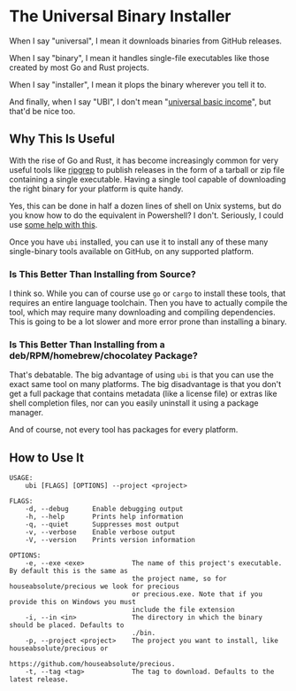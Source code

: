 # The Universal Binary Installer

When I say "universal", I mean it downloads binaries from GitHub releases.

When I say "binary", I mean it handles single-file executables like those
created by most Go and Rust projects.

When I say "installer", I mean it plops the binary wherever you tell it to.

And finally, when I say "UBI", I don't mean "[universal basic
income](https://en.wikipedia.org/wiki/Universal_basic_income)", but that'd be
nice too.

## Why This Is Useful

With the rise of Go and Rust, it has become increasingly common for very
useful tools like [ripgrep](https://github.com/BurntSushi/ripgrep) to publish
releases in the form of a tarball or zip file containing a single
executable. Having a single tool capable of downloading the right binary for
your platform is quite handy.

Yes, this can be done in half a dozen lines of shell on Unix systems, but do
you know how to do the equivalent in Powershell? I don't. Seriously, I could
use [some help with this](https://github.com/houseabsolute/ubi/issues/1).

Once you have `ubi` installed, you can use it to install any of these many
single-binary tools available on GitHub, on any supported platform.

### Is This Better Than Installing from Source?

I think so. While you can of course use `go` or `cargo` to install these
tools, that requires an entire language toolchain. Then you have to actually
compile the tool, which may require many downloading and compiling
dependencies. This is going to be a lot slower and more error prone than
installing a binary.

### Is This Better Than Installing from a deb/RPM/homebrew/chocolatey Package?

That's debatable. The big advantage of using `ubi` is that you can use the
exact same tool on many platforms. The big disadvantage is that you don't get
a full package that contains metadata (like a license file) or extras like
shell completion files, nor can you easily uninstall it using a package
manager.

And of course, not every tool has packages for every platform.

## How to Use It

    USAGE:
        ubi [FLAGS] [OPTIONS] --project <project>

    FLAGS:
        -d, --debug      Enable debugging output
        -h, --help       Prints help information
        -q, --quiet      Suppresses most output
        -v, --verbose    Enable verbose output
        -V, --version    Prints version information

    OPTIONS:
        -e, --exe <exe>            The name of this project's executable. By default this is the same as
                                   the project name, so for houseabsolute/precious we look for precious
                                   or precious.exe. Note that if you provide this on Windows you must
                                   include the file extension
        -i, --in <in>              The directory in which the binary should be placed. Defaults to
                                   ./bin.
        -p, --project <project>    The project you want to install, like houseabsolute/precious or
                                   https://github.com/houseabsolute/precious.
        -t, --tag <tag>            The tag to download. Defaults to the latest release.
